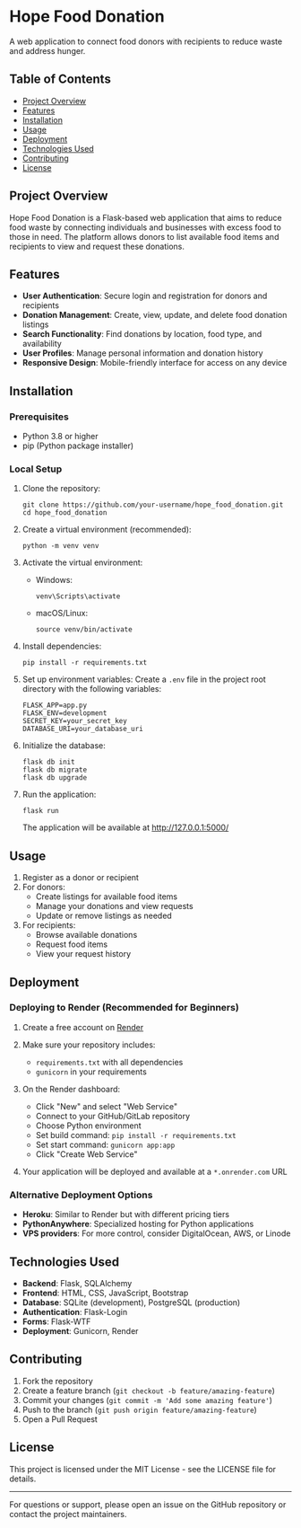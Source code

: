 # Hope Food Donation

A web application to connect food donors with recipients to reduce waste and address hunger.

## Table of Contents
- [Project Overview](#project-overview)
- [Features](#features)
- [Installation](#installation)
- [Usage](#usage)
- [Deployment](#deployment)
- [Technologies Used](#technologies-used)
- [Contributing](#contributing)
- [License](#license)

## Project Overview

Hope Food Donation is a Flask-based web application that aims to reduce food waste by connecting individuals and businesses with excess food to those in need. The platform allows donors to list available food items and recipients to view and request these donations.

## Features

- **User Authentication**: Secure login and registration for donors and recipients
- **Donation Management**: Create, view, update, and delete food donation listings
- **Search Functionality**: Find donations by location, food type, and availability
- **User Profiles**: Manage personal information and donation history
- **Responsive Design**: Mobile-friendly interface for access on any device

## Installation

### Prerequisites
- Python 3.8 or higher
- pip (Python package installer)

### Local Setup

1. Clone the repository:
   ```
   git clone https://github.com/your-username/hope_food_donation.git
   cd hope_food_donation
   ```

2. Create a virtual environment (recommended):
   ```
   python -m venv venv
   ```

3. Activate the virtual environment:
   - Windows:
     ```
     venv\Scripts\activate
     ```
   - macOS/Linux:
     ```
     source venv/bin/activate
     ```

4. Install dependencies:
   ```
   pip install -r requirements.txt
   ```

5. Set up environment variables:
   Create a `.env` file in the project root directory with the following variables:
   ```
   FLASK_APP=app.py
   FLASK_ENV=development
   SECRET_KEY=your_secret_key
   DATABASE_URI=your_database_uri
   ```

6. Initialize the database:
   ```
   flask db init
   flask db migrate
   flask db upgrade
   ```

7. Run the application:
   ```
   flask run
   ```
   The application will be available at http://127.0.0.1:5000/

## Usage

1. Register as a donor or recipient
2. For donors:
   - Create listings for available food items
   - Manage your donations and view requests
   - Update or remove listings as needed
3. For recipients:
   - Browse available donations
   - Request food items
   - View your request history

## Deployment

### Deploying to Render (Recommended for Beginners)

1. Create a free account on [Render](https://render.com)

2. Make sure your repository includes:
   - `requirements.txt` with all dependencies
   - `gunicorn` in your requirements

3. On the Render dashboard:
   - Click "New" and select "Web Service"
   - Connect to your GitHub/GitLab repository
   - Choose Python environment
   - Set build command: `pip install -r requirements.txt`
   - Set start command: `gunicorn app:app`
   - Click "Create Web Service"

4. Your application will be deployed and available at a `*.onrender.com` URL

### Alternative Deployment Options

- **Heroku**: Similar to Render but with different pricing tiers
- **PythonAnywhere**: Specialized hosting for Python applications
- **VPS providers**: For more control, consider DigitalOcean, AWS, or Linode

## Technologies Used

- **Backend**: Flask, SQLAlchemy
- **Frontend**: HTML, CSS, JavaScript, Bootstrap
- **Database**: SQLite (development), PostgreSQL (production)
- **Authentication**: Flask-Login
- **Forms**: Flask-WTF
- **Deployment**: Gunicorn, Render

## Contributing

1. Fork the repository
2. Create a feature branch (`git checkout -b feature/amazing-feature`)
3. Commit your changes (`git commit -m 'Add some amazing feature'`)
4. Push to the branch (`git push origin feature/amazing-feature`)
5. Open a Pull Request

## License

This project is licensed under the MIT License - see the LICENSE file for details.

---

For questions or support, please open an issue on the GitHub repository or contact the project maintainers.
